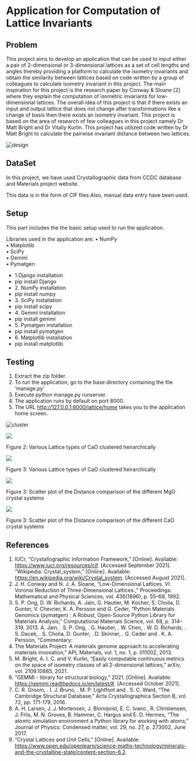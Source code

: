 
# Application for Computation of Lattice Invariants

## Problem

This project aims to develop an application that can be used to input either a pair of 2-dimensional or 3-dimensional lattices as a set of cell lengths and angles thereby providing a platform to calculate the isometry invariants and obtain the similarity between lattices based on code written by a group of colleagues to calculate isometry invariant in this project. The main inspiration for this project is the research paper by Conway & Sloane [2] where they explain the computation of isometric invariants for low-dimensional lattices. The overall idea of this project is that if there exists an input and output lattice that does not change after transformations like a change of basis then there exists an isometry invariant. This project is based on the area of research of few colleagues in this project namely Dr Matt Bright and Dr Vitaliy Kurlin. This project has utilized code written by Dr Matt Bright to calculate the pairwise invariant distance between two lattices. 

![design](images/architecture.png)

## DataSet
In this project, we have used Crystallographic data from CCDC database and Materials project website. 

This data is in the form of CIF files.Also, manual data entry have been used.


## Setup
This part includes the the basic setup used to run the application.

Libraries used in the application are:
•	NumPy\
•	Matplotlib\
•	SciPy\
•	Gemmi \
•	Pymatgen

<ul>
        <li > 1.Django installation
        <li>   pip install Django
        <li>2.	NumPy installation 
        <li>    pip install numpy
        <li>3.	SciPy installation
        <li>    pip install scipy
        <li>4.	Gemmi installation
        <li>    pip install gemmi
        <li>5.	Pymatgen installation
        <li>	    pip install pymatgen
        <li>6. Matplotlib installation
        <li>    pip install matplotlib
</ul>

## Testing

1. Extract the zip folder 
2. To run the application, go to the base directory containing the file ‘manage.py’ 
3. Execute python manage.py runserver.
4. The application runs by default on port 8000.
5. The URL http://127.0.0.1:8000/lattice/home takes you to the   application home screen.

![cluster](images/cluster.png)

<img src="images/cluster_screen.png">
<p style="align:center"> Figure 2: Various Lattice types of CaO clustered heirarchically  </p>

<img src="images/cluster2.png">
<p> Figure 3: Various Lattice types of CaO clustered heirarchically  </p>

<img src="images/mgo.png">
<p> Figure 3: Scatter plot of the Distance comparison of the different MgO crystal systems </p>

<img src="images/cao.png">
<p> Figure 3: Scatter plot of the Distance comparison of the different CaO crystal systems </p>


## References

1. IUCr, “Crystallographic Information Framework,” [Online]. Available: https://www.iucr.org/resources/cif. [Accessed September 2021].
“Wikipedia: Crystal_system,” [Online]. Available: https://en.wikipedia.org/wiki/Crystal_system. [Accessed August 2021].
2. J. H. Conway and N. J. A. Sloane, “Low-Dimensional Lattices. VI. Voronoi Reduction of Three-Dimensional Lattices.,” Proceedings: Mathematical and Physical Sciences, vol. 436(1896), p. 55–68, 1992. 
3. S. P. Ong, D. W. Richards, A. Jain, G. Hautier, M. Kocher, S. Cholia, D. Gunter, V. Chevrier, K. A. Persson and G. Ceder, “Python Materials Genomics (pymatgen) : A Robust, Open-Source Python Library for Materials Analysis,” Computational Materials Science, vol. 68, p. 314–319, 2013. 
A. Jain, . S. P. Ong, . G. Hautier, . W. Chen, . W. D. Richards, . S. Dacek, . S. Cholia, D. Gunter, . D. Skinner, . G. Ceder and . K. A. Persson, “Commentary: 
4. The Materials Project: A materials genome approach to accelerating materials innovation,” APL Materials, vol. 1, no. 1, p. 011002, 2013. 
5. M. Bright, A. I. C. and V. Kurlin, “Easily computable continuous metrics on the space of isometry classes of all 2-dimensional lattices,” arXiv, vol. 2109.10885, 2021. 
6. “GEMMI - library for structural biology,” 2021. [Online]. Available: https://gemmi.readthedocs.io/en/latest/#. [Accessed October 2021].
7. C. R. Groom, . I. J. Bruno, . M. P. Lightfoot and . S. C. Ward, “The Cambridge Structural Database,” Acta Crystallographica Section B, vol. 72, pp. 171-179, 2016. 
8. A. H. Larsen, J. J. Mortensen, J. Blomqvist, E. C. Ivano , R. Christensen, J. Friis, M. N. Groves, B. Hammer, C. Hargus and E. D. Hermes, “The atomic simulation environment a Python library for working with atoms,” Journal of Physics: Condensed matter, vol. 29, no. 27, p. 273002, June 2017. 
9. “Crystal Lattices and Unit Cells,” [Online]. Available: https://www.open.edu/openlearn/science-maths-technology/minerals-and-the-crystalline-state/content-section-6.2.



